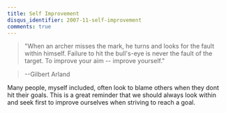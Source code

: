 ```yaml
---
title: Self Improvement
disqus_identifier: 2007-11-self-improvement
comments: true
---
```


> "When an archer misses the mark, he turns and looks for the fault within himself. Failure to hit the bull's-eye is never the fault of the target. To improve your aim -- improve yourself."

>	--Gilbert Arland


Many people, myself included, often look to blame others when they dont hit their goals. This is a great reminder that we should always look within and seek first to improve ourselves when striving to reach a goal.
